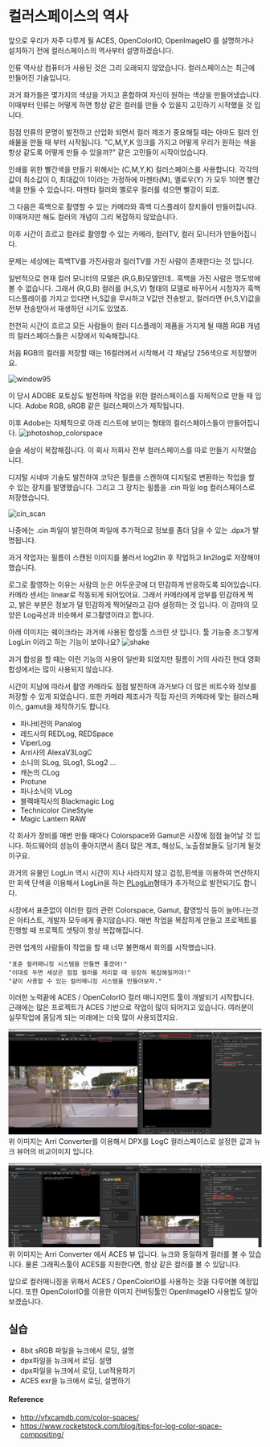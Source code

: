 # 컬러스페이스의 역사

앞으로 우리가 자주 다루게 될 ACES, OpenColorIO, OpenImageIO 를 설명하거나 설치하기 전에 컬러스페이스의 역사부터 설명하겠습니다.

인류 역사상 컴퓨터가 사용된 것은 그리 오래되지 않았습니다.
컬러스페이스는 최근에 만들어진 기술입니다.

과거 화가들은 몇가지의 색상을 가지고 혼합하여 자신이 원하는 색상을 만들어냈습니다.
이때부터 인류는 어떻게 하면 항상 같은 컬러를 만들 수 있을지 고민하기 시작했을 것 입니다.

점점 인류의 문명이 발전하고 산업화 되면서 컬러 제조가 중요해질 때는 아마도 컬러 인쇄물을 만들 때 부터 시작됩니다.
"C,M,Y,K 잉크를 가지고 어떻게 우리가 원하는 색을 항상 같도록 어떻게 만들 수 있을까?" 같은 고민들이 시작이었습니다.

인쇄를 위한 빨간색을 만들기 위해서는 (C,M,Y,K) 컬러스페이스를 사용합니다.
각각의 값이 최소값이 0, 최대값이 1이라는 가정하에 마젠타(M), 옐로우(Y) 가 모두 1이면 빨간색을 만들 수 있습니다.
마젠타 컬러와 옐로우 컬러를 섞으면 빨강이 되죠.

그 다음은 흑백으로 촬영할 수 있는 카메라와 흑백 디스플레이 장치들이 만들어집니다.
이때까지만 해도 컬러의 개념이 그리 복잡하지 않았습니다.

이후 시간이 흐르고 컬러로 촬영할 수 있는 카메라, 컬러TV, 컬러 모니터가 만들어집니다.

문제는 세상에는 흑백TV를 가진사람과 컬러TV를 가진 사람이 존재한다는 것 입니다.

일반적으로 현재 컬러 모니터의 모델은 (R,G,B)모델인데.. 흑백을 가진 사람은 명도밖에 볼 수 없습니다.
그래서 (R,G,B) 컬러를 (H,S,V) 형태의 모델로 바꾸어서 시청자가 흑백디스플레이를 가지고 있다면 H,S값을 무시하고 V값만 전송받고, 컬러라면 (H,S,V)값을 전부 전송받아서 재생하던 시기도 있었죠.

천천히 시간이 흐르고 모든 사람들이 컬러 디스플레이 제품을 가지게 될 때쯤 RGB 개념의 컬러스페이스들은 시장에서 익숙해집니다.

처음 RGB의 컬러를 저장할 때는 16컬러에서 시작해서 각 채널당 256색으로 저장했어요.

![window95](http://www.pano1544.com/thumbnail/c/change-screen-resolution-on-windows-9598-in-virtualbox-22.png)

이 당시 ADOBE 포토샵도 발전하며 작업을 위한 컬러스페이스를 자체적으로 만들 때 입니다. Adobe RGB, sRGB 같은 컬러스페이스가 제작됩니다.

이후 Adobe는 자체적으로 아래 리스트에 보이는 형태의 컬러스페이스들이 만들어집니다.
![photoshop_colorspace](https://2.img-dpreview.com/files/p/TS560x560~forums/59209510/fd5185ef10a9432a8af858c9b6fc7439)

슬슬 세상이 복잡해집니다. 이 회사 저회사 전부 컬러스페이스를 따로 만들기 시작했습니다.

디지털 시네마 기술도 발전하여 코닥은 필름을 스캔하여 디지털로 변환하는 작업을 할 수 있는 장치를 발명했습니다.
그리고 그 장치는 필름을 .cin 파일 log 컬러스페이스로 저장했습니다.

![cin_scan](https://www.movie-college.de/images/Filmschule/postproduktion/ScannerArri1200.jpg)

나중에는 .cin 파일이 발전하여 파일에 추가적으로 정보를 좀더 담을 수 있는 .dpx가 발명됩니다.

과거 작업자는 필름이 스캔된 이미지를 불러서 log2lin 후 작업하고 lin2log로 저장해야 했습니다.

로그로 촬영하는 이유는 사람의 눈은 어두운곳에 더 민감하게 반응하도록 되어있습니다.
카메라 센서는 linear로 작동되게 되어있어요.
그래서 카메라에게 암부를 민감하게 찍고, 밝은 부분은 정보가 덜 민감하게 찍어달라고 감마 설정하는 것 입니다. 이 감마의 모양은 Log곡선과 비슷해서 로그촬영이라고 합니다.

아래 이미지는 쉐이크라는 과거에 사용된 합성툴 스크린 샷 입니다. 툴 기능중 조그맣게 LogLin 이라고 하는 기능이 보이나요?
![shake](http://lewissaunders.com/rubbish/gam13correct.png)

과거 합성을 할 때는 이런 기능의 사용이 일반화 되었지만 필름이 거의 사라진 현대  영화 합성에서는 많이 사용되지 않습니다.

시간이 지남에 따라서 촬영 카메라도 점점 발전하며 과거보다 더 많은 비트수와 정보를 저장할 수 있게 되었습니다.
또한 카메라 제조사가 직접 자신의 카메라에 맞는 컬러스페이스, gamut을 제작하기도 합니다.

- 파나비전의 Panalog
- 레드사의 REDLog, REDSpace
- ViperLog
- Arri사의 AlexaV3LogC
- 소니의 SLog, SLog1, SLog2 ...
- 캐논의 CLog
- Protune
- 파나소닉의 VLog
- 블랙매직사의 Blackmagic Log
- Technicolor CineStyle
- Magic Lantern RAW

각 회사가 장비를 매번 만들 때마다 Colorspace와 Gamut은 시장에 점점 늘어날 것 입니다. 하드웨어의 성능이 좋아지면서 좀더 많은 계조, 해상도, 노출정보들도 담기게 될것이구요.

과거의 유물인 LogLin 역시 시간이 지나 사라지지 않고 검정,흰색을 이용하여 연산하지만 회색 단색을 이용해서 LogLin을 하는 [PLogLin](https://learn.foundry.com/nuke/content/reference_guide/color_nodes/ploglin.html)형태가  추가적으로 발전되기도 합니다.

시장에서 표준없이 이러한 컬러 관련 Colorspace, Gamut, 촬영방식 등이 늘어나는것은 아티스트, 개발자 모두에게 좋지않습니다. 매번 작업을 복잡하게 만들고 프로젝트를 진행할 때 프로젝트 셋팅이 항상 복잡해집니다.

관련 업계의 사람들이 작업을 할 때 너무 불편해서 회의를 시작했습니다.

```
"표준 컬러매니징 시스템을 만들면 좋겠어!"
"이대로 두면 세상은 점점 컬러를 처리할 때 굉장히 복잡해질꺼야!"
"같이 사용할 수 있는 컬러메니징 시스템을 만들어보자."
```

이러한 노력끝에 ACES / OpenColorIO 컬러 매니지먼트 툴이 개발되기 시작합니다.
근래에는 많은 프로젝트가 ACES 기반으로 작업이 많이 되어지고 있습니다.
여러분이 실무작업에 몸담게 되는 미래에는 더욱 많이 사용되겠지요.

![AlexaV3LogC](../figures/alexaV3LogC.png)
위 이미지는 Arri Converter를 이용해서 DPX를 LogC 컬러스페이스로 설정한 값과 뉴크 뷰어의 비교이미지 입니다.

![aces2065-1](../figures/aces2065-1.png)
위 이미지는 Arri Converter 에서 ACES 뷰 입니다. 뉴크와 동일하게 컬러를 볼 수 있습니다.
물론 그래픽스툴이 ACES를 지원한다면, 항상 같은 컬러를 볼 수 있답니다.

앞으로 컬러매니징을 위해서 ACES / OpenColorIO를 사용하는 것을 다루어볼 예정입니다.
또한 OpenColorIO를 이용한 이미지 컨버팅툴인 OpenImageIO 사용법도 알아보겠습니다.

## 실습
- 8bit sRGB 파일을 뉴크에서 로딩, 설명
- dpx파일을 뉴크에서 로딩. 설명
- dpx파일을 뉴크에서 로딩, Lut적용하기
- ACES exr을 뉴크에서 로딩, 설명하기

#### Reference
- http://vfxcamdb.com/color-spaces/
- https://www.rocketstock.com/blog/tips-for-log-color-space-compositing/
